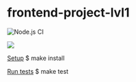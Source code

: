 # frontend-project-lvl1

![Node.js CI](https://github.com/AlexPasky/frontend-project-lvl1/workflows/Node.js%20CI/badge.svg)

<a href="https://codeclimate.com/github/codeclimate/codeclimate/maintainability"><img src="https://api.codeclimate.com/v1/badges/a99a88d28ad37a79dbf6/maintainability" /></a>


<a href="https://github.com/AlexPasky/frontend-project-lvl1/nodejs-package/blob/master/README.md#setup" />Setup</a>
$ make install

<a href="https://github.com/AlexPasky/frontend-project-lvl1/nodejs-package/blob/master/README.md#run-tests" />Run tests</a>
$ make test
